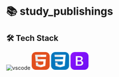 # 📚 study_publishings

## 🛠️ Tech Stack
<img alt="vscode" src="./icons/VSCode-Dark.svg" width="48"> 
<img alt="html" src="./icons/HTML.svg" width="48">
<img alt="css" src="./icons/CSS.svg" width="48">
<img alt="bootstrap" src="./icons/Bootstrap.svg" width="48"> 